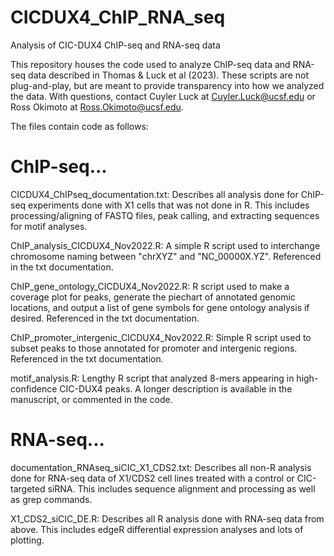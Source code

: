 # CICDUX4_ChIP_RNA_seq
Analysis of CIC-DUX4 ChIP-seq and RNA-seq data

This repository houses the code used to analyze ChIP-seq data and RNA-seq data described in Thomas & Luck et al (2023).
These scripts are not plug-and-play, but are meant to provide transparency into how we analyzed the data.
With questions, contact Cuyler Luck at Cuyler.Luck@ucsf.edu or Ross Okimoto at Ross.Okimoto@ucsf.edu.

The files contain code as follows:

# ChIP-seq...

CICDUX4_ChIPseq_documentation.txt: Describes all analysis done for ChIP-seq experiments done with X1 cells that was not done in R. This includes processing/aligning of FASTQ files, peak calling, and extracting sequences for motif analyses.

ChIP_analysis_CICDUX4_Nov2022.R: A simple R script used to interchange chromosome naming between "chrXYZ" and "NC_00000X.YZ". Referenced in the txt documentation.

ChIP_gene_ontology_CICDUX4_Nov2022.R: R script used to make a coverage plot for peaks, generate the piechart of annotated genomic locations, and output a list of gene symbols for gene ontology analysis if desired. Referenced in the txt documentation.

ChIP_promoter_intergenic_CICDUX4_Nov2022.R: Simple R script used to subset peaks to those annotated for promoter and intergenic regions. Referenced in the txt documentation.

motif_analysis.R: Lengthy R script that analyzed 8-mers appearing in high-confidence CIC-DUX4 peaks. A longer description is available in the manuscript, or commented in the code.

# RNA-seq...

documentation_RNAseq_siCIC_X1_CDS2.txt: Describes all non-R analysis done for RNA-seq data of X1/CDS2 cell lines treated with a control or CIC-targeted siRNA. This includes sequence alignment and processing as well as grep commands.

X1_CDS2_siCIC_DE.R: Describes all R analysis done with RNA-seq data from above. This includes edgeR differential expression analyses and lots of plotting.
